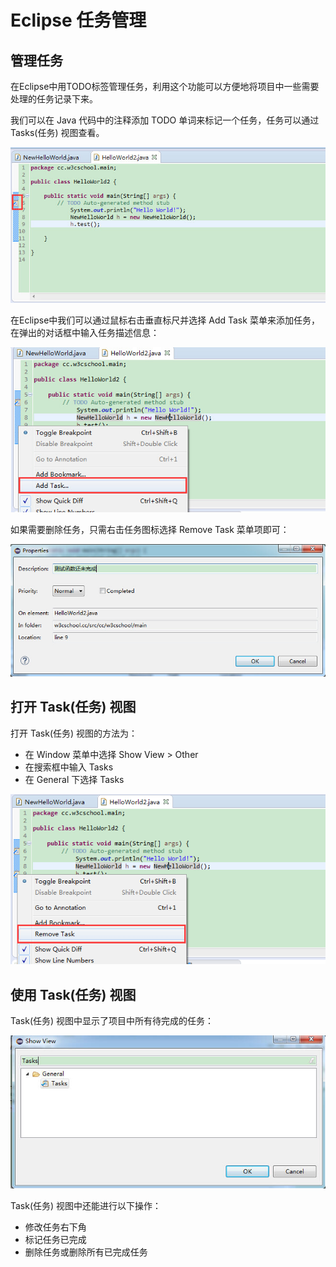 # Eclipse 任务管理


## 管理任务

在Eclipse中用TODO标签管理任务，利用这个功能可以方便地将项目中一些需要处理的任务记录下来。

我们可以在 Java 代码中的注释添加 TODO 单词来标记一个任务，任务可以通过 Tasks(任务) 视图查看。

![](images/eclipse-task-management/task-icon.jpg) 

在Eclipse中我们可以通过鼠标右击垂直标尺并选择 Add Task 菜单来添加任务，在弹出的对话框中输入任务描述信息：

![](images/eclipse-task-management/tack-add.jpg) 

如果需要删除任务，只需右击任务图标选择 Remove Task 菜单项即可：

![](images/eclipse-task-management/task-undo.jpg) 


## 打开 Task(任务) 视图

打开 Task(任务) 视图的方法为：

* 在 Window 菜单中选择 Show View > Other
* 在搜索框中输入 Tasks
* 在 General 下选择 Tasks

![](images/eclipse-task-management/task-remove.png) 


## 使用 Task(任务) 视图

Task(任务) 视图中显示了项目中所有待完成的任务：

![](images/eclipse-task-management/taskj-open.jpg) 

Task(任务) 视图中还能进行以下操作：

* 修改任务右下角
* 标记任务已完成
* 删除任务或删除所有已完成任务